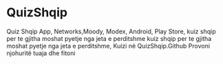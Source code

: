 # QuizShqip
Quiz Shqip App, Networks,Moody, Modex, Android, Play Store, kuiz shqip per te gjitha moshat pyetje nga jeta e perditshme     kuiz shqip per te gjitha moshat pyetje nga jeta e perditshme, Kuizi në QuizShqip.Github Provoni njohuritë tuaja dhe fitoni
